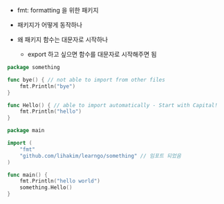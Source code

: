 - fmt: formatting 을 위한 패키지

- 패키지가 어떻게 동작하나
- 왜 패키지 함수는 대문자로 시작하나
  - export 하고 싶으면 함수를 대문자로 시작해주면 됨


```go
package something

func bye() { // not able to import from other files
	fmt.Println("bye")
}

func Hello() { // able to import automatically - Start with Capital!
	fmt.Println("hello")
}
```


```go
package main

import (
	"fmt"
	"github.com/lihakim/learngo/something" // 임포트 되었음
)

func main() {
	fmt.Println("hello world")
	something.Hello() 
}
```